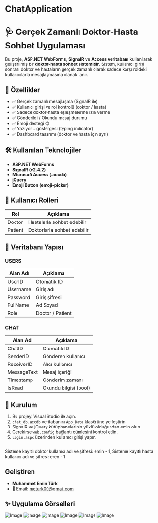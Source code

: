 # ChatApplication
# 🩺 Gerçek Zamanlı Doktor-Hasta Sohbet Uygulaması

Bu proje, **ASP.NET WebForms**, **SignalR** ve **Access veritabanı** kullanılarak geliştirilmiş bir **doktor-hasta sohbet sistemidir**. Sistem, kullanıcı girişi sonrası doktor ve hastaların gerçek zamanlı olarak sadece karşı roldeki kullanıcılarla mesajlaşmasına olanak tanır.

## 🚀 Özellikler

- ✅ Gerçek zamanlı mesajlaşma (SignalR ile)
- ✅ Kullanıcı girişi ve rol kontrolü (doktor / hasta)
- ✅ Sadece doktor-hasta eşleşmelerine izin verme
- ✅ Gönderildi / Okundu mesaj durumu
- ✅ Emoji desteği 😊
- ✅ Yazıyor... göstergesi (typing indicator)
- ✅ Dashboard tasarımı (doktor ve hasta için ayrı)

## 🛠️ Kullanılan Teknolojiler

- **ASP.NET WebForms**
- **SignalR (v2.4.2)**
- **Microsoft Access (.accdb)**
- **jQuery**
- **Emoji Button (emoji-picker)**

## 🔐 Kullanıcı Rolleri

| Rol    | Açıklama                          |
|--------|-----------------------------------|
| Doctor | Hastalarla sohbet edebilir        |
| Patient| Doktorlarla sohbet edebilir       |

## 📁 Veritabanı Yapısı

### USERS

| Alan Adı   | Açıklama     |
|------------|--------------|
| UserID     | Otomatik ID  |
| Username   | Giriş adı    |
| Password   | Giriş şifresi|
| FullName   | Ad Soyad     |
| Role       | Doctor / Patient |

### CHAT

| Alan Adı    | Açıklama              |
|-------------|-----------------------|
| ChatID      | Otomatik ID           |
| SenderID    | Gönderen kullanıcı    |
| ReceiverID  | Alıcı kullanıcı       |
| MessageText | Mesaj içeriği         |
| Timestamp   | Gönderim zamanı       |
| IsRead      | Okundu bilgisi (bool) |




## 🔧 Kurulum

1. Bu projeyi Visual Studio ile açın.
2. `chat_db.accdb` veritabanını `App_Data` klasörüne yerleştirin.
3. SignalR ve jQuery kütüphanelerinin yüklü olduğundan emin olun.
4. Gerekirse `web.config` bağlantı cümlesini kontrol edin.
5. `Login.aspx` üzerinden kullanıcı girişi yapın.
## 
   
  Sisteme kayıtlı doktor kullanıcı adı ve şifresi: emin - 1, 
  Sisteme kayıtlı hasta kullanıcı adı ve şifresi: eren - 1


## Geliştiren

- **Muhammet Emin Türk**
- 📧 Email: meturk00@gmail.com

## ✨ Uygulama Görselleri

![Image](https://github.com/user-attachments/assets/d03ebb41-8a88-4138-8bc2-d65256128104)
![Image](https://github.com/user-attachments/assets/888ea887-7a45-4694-9223-4f20ced742cb)
![Image](https://github.com/user-attachments/assets/6f483898-a278-4847-9469-b6f07846f8c7)
![Image](https://github.com/user-attachments/assets/d8e11ae4-2b26-4882-a1ce-5c747447c754)
![Image](https://github.com/user-attachments/assets/6c90fec0-8864-4d44-99db-d65cbbb3d25e)
![Image](https://github.com/user-attachments/assets/dd4f7e4d-3988-4973-ba42-31e887a3b53b)
